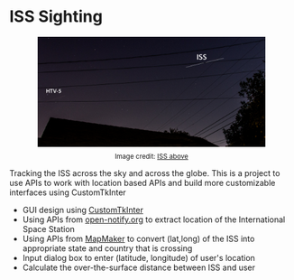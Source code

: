 # ISS Sighting

<p align='center'>
  <img src="https://github.com/SwamiKannan/Revisiting-Python/blob/main/ISS%20Sighting/cover.png" width=80%><br>
  <sub>Image credit: <a href="http://www.issabove.com/blog/2015/9/29/maked-eye-sighting-of-the-iss-and-the-japanese-htv-supply-vehicle"> ISS above </a></sub>
  </p>
  
  Tracking the ISS across the sky and across the globe. This is a project to use APIs to work with location based APIs and build more customizable interfaces using CustomTkInter
  <ul>
  <li>GUI design using <a href="https://github.com/TomSchimansky/CustomTkinter">CustomTkInter</a> </li>
  <li>Using APIs from <a href="http://open-notify.org/Open-Notify-API/ISS-Location-Now/">open-notify.org</a> to extract location of the International Space Station </li>
  <li>Using APIs from <a href="https://geocode.maps.co/">MapMaker</a> to convert (lat,long) of the ISS into appropriate state and country that is crossing</li>
  <li>Input dialog box to enter (latitude, longitude) of user's location</li>
  <li>Calculate the over-the-surface distance between ISS and user</li>
  
  
